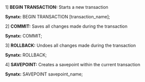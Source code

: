 1] **BEGIN TRANSACTION:**	Starts a new transaction	

**Synatx:** BEGIN TRANSACTION [transaction_name];


2] **COMMIT:**	Saves all changes made during the transaction	

**Synatx:** COMMIT;


3] **ROLLBACK:**	Undoes all changes made during the transaction	

**Synatx:** ROLLBACK;


4] **SAVEPOINT:** 	Creates a savepoint within the current transaction	

**Synatx:** SAVEPOINT savepoint_name;

